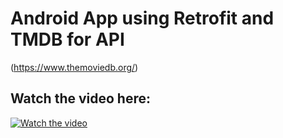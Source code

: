 # Android App using Retrofit and TMDB for API
(https://www.themoviedb.org/)

## Watch the video here:

[![Watch the video](https://lh3.googleusercontent.com/vA4tG0v4aasE7oIvRIvTkOYTwom07DfqHdUPr6k7jmrDwy_qA_SonqZkw6KX0OXKAdk)](https://youtu.be/FIwzo6WllUA)

